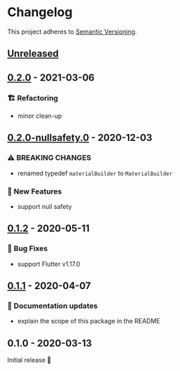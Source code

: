 # Changelog

This project adheres to [Semantic Versioning](https://semver.org/spec/v2.0.0.html).

<!-- Template:
## [NEW](https://github.com/JonasWanke/flutter_deep_linking/compare/vOLD...vNEW) - 2020-xx-xx
### ⚠ BREAKING CHANGES
### 🎉 New Features
### ⚡ Changes
### 🐛 Bug Fixes
### 📜 Documentation updates
### 🏗 Refactoring
### 📦 Build & CI
-->

## [Unreleased](https://github.com/JonasWanke/flutter_deep_linking/compare/v0.2.0...master)


## [0.2.0](https://github.com/JonasWanke/flutter_deep_linking/compare/0.2.0-nullsafety.0...v0.2.0) - 2021-03-06

### 🏗 Refactoring
- minor clean-up


## [0.2.0-nullsafety.0](https://github.com/JonasWanke/flutter_deep_linking/compare/v0.1.2...v0.2.0-nullsafety.0) - 2020-12-03

### ⚠ BREAKING CHANGES
- renamed typedef `materialBuilder` to `MaterialBuilder`

### 🎉 New Features
- support null safety


## [0.1.2](https://github.com/JonasWanke/flutter_deep_linking/compare/v0.1.1...v0.1.2) - 2020-05-11

### 🐛 Bug Fixes
- support Flutter v1.17.0


## [0.1.1](https://github.com/JonasWanke/flutter_deep_linking/compare/v0.1.0...v0.1.1) - 2020-04-07

### 📜 Documentation updates
- explain the scope of this package in the README


## 0.1.0 - 2020-03-13

Initial release 🎉
